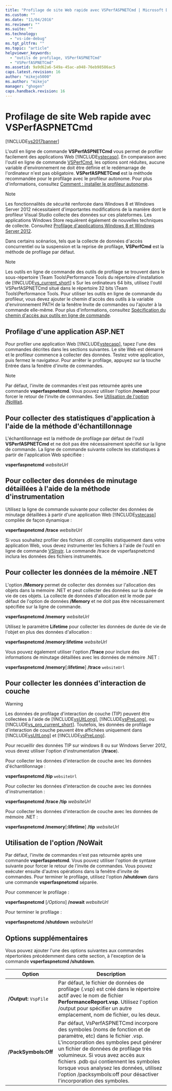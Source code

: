 ```yaml
---
title: "Profilage de site Web rapide avec VSPerfASPNETCmd | Microsoft Docs"
ms.custom: ""
ms.date: "11/04/2016"
ms.reviewer: ""
ms.suite: ""
ms.technology: 
  - "vs-ide-debug"
ms.tgt_pltfrm: ""
ms.topic: "article"
helpviewer_keywords: 
  - "outils de profilage, VSPerfASPNETCmd"
  - "VSPerfASPNETCmd"
ms.assetid: 9a9d62a6-549a-45ac-a948-76eb98586ac5
caps.latest.revision: 16
author: "mikejo5000"
ms.author: "mikejo"
manager: "ghogen"
caps.handback.revision: 16
---
```

# Profilage de site Web rapide avec VSPerfASPNETCmd
[!INCLUDE[vs2017banner](../code-quality/includes/vs2017banner.md)]

L'outil en ligne de commande **VSPerfASPNETCmd** vous permet de profiler facilement des applications Web [!INCLUDE[vstecasp](../code-quality/includes/vstecasp_md.md)].  En comparaison avec l'outil en ligne de commande [VSPerfCmd](../profiling/vsperfcmd.md), les options sont réduites, aucune variable d'environnement ne doit être définie et le redémarrage de l'ordinateur n'est pas obligatoire.  **VSPerfASPNETCmd** est la méthode recommandée pour le profilage avec le profileur autonome.  Pour plus d'informations, consultez [Comment : installer le profileur autonome](../profiling/how-to-install-the-stand-alone-profiler.md).  
  
> [!NOTE]
>  Les fonctionnalités de sécurité renforcée dans Windows 8 et Windows Server 2012 nécessitaient d'importantes modifications de la manière dont le profileur Visual Studio collecte des données sur ces plateformes.  Les applications Windows Store requièrent également de nouvelles techniques de collecte.  Consultez [Profilage d'applications Windows 8 et Windows Server 2012](../profiling/performance-tools-on-windows-8-and-windows-server-2012-applications.md).  
  
 Dans certains scénarios, tels que la collecte de données d'accès concurrentiel ou la suspension et la reprise de profilage, **VSPerfCmd** est la méthode de profilage par défaut.  
  
> [!NOTE]
>  Les outils en ligne de commande des outils de profilage se trouvent dans le sous\-répertoire \\Team Tools\\Performance Tools du répertoire d'installation de [!INCLUDE[vs_current_short](../code-quality/includes/vs_current_short_md.md)] s  Sur les ordinateurs 64 bits, utilisez l'outil VSPerfASPNETCmd situé dans le répertoire 32 bits \\Team Tools\\Performance Tools.  Pour utiliser les outils en ligne de commande du profileur, vous devez ajouter le chemin d'accès des outils à la variable d'environnement PATH de la fenêtre Invite de commandes ou l'ajouter à la commande elle\-même.  Pour plus d'informations, consultez [Spécification du chemin d'accès aux outils en ligne de commande](../profiling/specifying-the-path-to-profiling-tools-command-line-tools.md).  
  
## Profilage d'une application ASP.NET  
 Pour profiler une application Web [!INCLUDE[vstecasp](../code-quality/includes/vstecasp_md.md)], tapez l'une des commandes décrites dans les sections suivantes.  Le site Web est démarré et le profileur commence à collecter des données.  Testez votre application, puis fermez le navigateur.  Pour arrêter le profilage, appuyez sur la touche Entrée dans la fenêtre d'invite de commandes.  
  
> [!NOTE]
>  Par défaut, l'invite de commandes n'est pas retournée après une commande **vsperfaspnetcmd**.  Vous pouvez utiliser l'option **\/nowait** pour forcer le retour de l'invite de commandes.  See [Utilisation de l'option /NoWait](#UsingNoWait).  
  
## Pour collecter des statistiques d'application à l'aide de la méthode d'échantillonnage  
 L'échantillonnage est la méthode de profilage par défaut de l'outil **VSPerfASPNETCmd** et ne doit pas être nécessairement spécifié sur la ligne de commande.  La ligne de commande suivante collecte les statistiques à partir de l'application Web spécifiée :  
  
 **vsperfaspnetcmd**  *websiteUrl*  
  
## Pour collecter des données de minutage détaillées à l'aide de la méthode d'instrumentation  
 Utilisez la ligne de commande suivante pour collecter des données de minutage détaillées à partir d'une application Web [!INCLUDE[vstecasp](../code-quality/includes/vstecasp_md.md)] compilée de façon dynamique :  
  
 **vsperfaspnetcmd \/trace**  *websiteUrl*  
  
 Si vous souhaitez profiler des fichiers .dll compilés statiquement dans votre application Web, vous devez instrumenter les fichiers à l'aide de l'outil en ligne de commande [VSInstr](../profiling/vsinstr.md).  La commande \/trace de vsperfaspnetcmd inclura les données des fichiers instrumentés.  
  
## Pour collecter les données de la mémoire .NET  
 L'option **\/Memory** permet de collecter des données sur l'allocation des objets dans la mémoire .NET et peut collecter des données sur la durée de vie de ces objets.  La collecte de données d'allocation est le mode par défaut de l'option de données **\/Memory** et ne doit pas être nécessairement spécifiée sur la ligne de commande.  
  
 **vsperfaspnetcmd \/memory** *websiteUrl*  
  
 Utilisez le paramètre **Lifetime** pour collecter les données de durée de vie de l'objet en plus des données d'allocation :  
  
 **vsperfaspnetcmd \/memory:lifetime** *websiteUrl*  
  
 Vous pouvez également utiliser l'option **\/Trace** pour inclure des informations de minutage détaillées avec les données de mémoire .NET :  
  
 **vsperfaspnetcmd \/memory**\[**:lifetime**\] **\/trace** `websiteUrl`  
  
## Pour collecter les données d'interaction de couche  
  
> [!WARNING]
>  Les données de profilage d'interaction de couche \(TIP\) peuvent être collectées à l'aide de [!INCLUDE[vsUltLong](../code-quality/includes/vsultlong_md.md)], [!INCLUDE[vsPreLong](../code-quality/includes/vsprelong_md.md)], ou [!INCLUDE[vs_pro_current_short](../profiling/includes/vs_pro_current_short_md.md)].  Toutefois, les données de profilage d'interaction de couche peuvent être affichées uniquement dans [!INCLUDE[vsUltLong](../code-quality/includes/vsultlong_md.md)] et [!INCLUDE[vsPreLong](../code-quality/includes/vsprelong_md.md)].  
>   
>  Pour recueillir des données TIP sur windows 8 ou sur Windows Server 2012, vous devez utiliser l'option d'instrumentation \(**\/trace**\).  
  
 Pour collecter les données d'interaction de couche avec les données d'échantillonnage :  
  
 **vsperfaspnetcmd \/tip** `websiteUrl`  
  
 Pour collecter les données d'interaction de couche avec les données d'instrumentation :  
  
 **vsperfaspnetcmd \/trace \/tip** *websiteUrl*  
  
 Pour collecter les données d'interaction de couche avec les données de mémoire .NET :  
  
 **vsperfaspnetcmd \/memory**\[**:lifetime**\] **\/tip** *websiteUrl*  
  
##  <a name="UsingNoWait"></a> Utilisation de l'option \/NoWait  
 Par défaut, l'invite de commandes n'est pas retournée après une commande **vsperfaspnetcmd**.  Vous pouvez utiliser l'option de syntaxe suivante pour forcer le retour de l'invite de commandes.  Vous pouvez exécuter ensuite d'autres opérations dans la fenêtre d'invite de commandes.  Pour terminer le profilage, utilisez l'option **\/shutdown** dans une commande **vsperfaspnetcmd** séparée.  
  
 Pour commencer le profilage :  
  
 **vsperfaspnetcmd** \[*\/Options*\] **\/nowait** *websiteUrl*  
  
 Pour terminer le profilage :  
  
 **vsperfaspnetcmd \/shutdown** *websiteUrl*  
  
## Options supplémentaires  
 Vous pouvez ajouter l'une des options suivantes aux commandes répertoriées précédemment dans cette section, à l'exception de la commande **vsperfaspnetcmd \/shutdown**.  
  
|Option|Description|  
|------------|-----------------|  
|**\/Output:** `VspFile`|Par défaut, le fichier de données de profilage \(.vsp\) est créé dans le répertoire actif avec le nom de fichier **PerformanceReport.vsp**.  Utilisez l'option \/output pour spécifier un autre emplacement, nom de fichier, ou les deux.|  
|**\/PackSymbols:Off**|Par défaut, VsPerfASPNETCmd incorpore des symboles \(noms de fonction et de paramètre, etc\) dans le fichier .vsp.  L'incorporation des symboles peut générer un fichier de données de profilage très volumineux.  Si vous avez accès aux fichiers .pdb qui contiennent les symboles lorsque vous analysez les données, utilisez l'option \/packsymbols:off pour désactiver l'incorporation des symboles.|